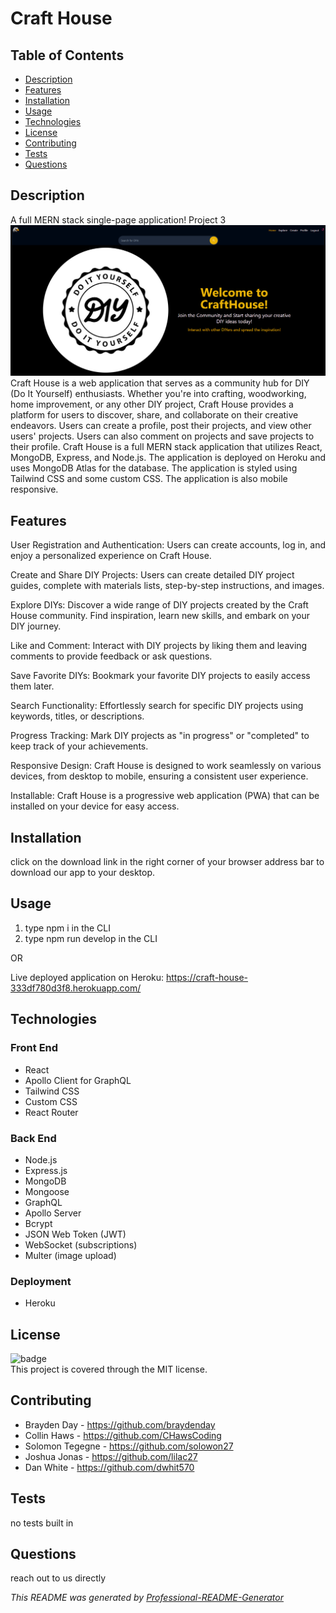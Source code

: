 <h1 text-align="center">Craft House</h1>

## Table of Contents
- [Description](#description)
- [Features](#features)
- [Installation](#installation)
- [Usage](#usage)
- [Technologies](#technologies)
- [License](#license)
- [Contributing](#contributing)
- [Tests](#tests)
- [Questions](#questions)

## Description
A full MERN stack single-page application! Project 3
![home-page](/assets/imgs/homepage.png "Home Page")
Craft House is a web application that serves as a community hub for DIY (Do It Yourself) enthusiasts. Whether you're into crafting, woodworking, home improvement, or any other DIY project, Craft House provides a platform for users to discover, share, and collaborate on their creative endeavors. Users can create a profile, post their projects, and view other users' projects. Users can also comment on projects and save projects to their profile. Craft House is a full MERN stack application that utilizes React, MongoDB, Express, and Node.js. The application is deployed on Heroku and uses MongoDB Atlas for the database. The application is styled using Tailwind CSS and some custom CSS. The application is also mobile responsive.

## Features
User Registration and Authentication: Users can create accounts, log in, and enjoy a personalized experience on Craft House.

Create and Share DIY Projects: Users can create detailed DIY project guides, complete with materials lists, step-by-step instructions, and images.

Explore DIYs: Discover a wide range of DIY projects created by the Craft House community. Find inspiration, learn new skills, and embark on your DIY journey.

Like and Comment: Interact with DIY projects by liking them and leaving comments to provide feedback or ask questions.

Save Favorite DIYs: Bookmark your favorite DIY projects to easily access them later.

Search Functionality: Effortlessly search for specific DIY projects using keywords, titles, or descriptions.

Progress Tracking: Mark DIY projects as "in progress" or "completed" to keep track of your achievements.

Responsive Design: Craft House is designed to work seamlessly on various devices, from desktop to mobile, ensuring a consistent user experience.

Installable: Craft House is a progressive web application (PWA) that can be installed on your device for easy access.
## Installation
click on the download link in the right corner of your browser address bar to download our app to your desktop.

## Usage
1. type npm i in the CLI
2. type npm run develop in the CLI

OR

Live deployed application on Heroku:
https://craft-house-333df780d3f8.herokuapp.com/

## Technologies

### Front End
- React
- Apollo Client for GraphQL
- Tailwind CSS
- Custom CSS
- React Router

### Back End
- Node.js
- Express.js
- MongoDB
- Mongoose
- GraphQL
- Apollo Server
- Bcrypt
- JSON Web Token (JWT)
- WebSocket (subscriptions)
- Multer (image upload)

### Deployment
- Heroku

## License
![badge](https://img.shields.io/badge/license-MIT-brightgreen)
<br>
This project is covered through the MIT license. 

## Contributing
- Brayden Day - https://github.com/braydenday
- Collin Haws - https://github.com/CHawsCoding
- Solomon Tegegne - https://github.com/solowon27
- Joshua Jonas - https://github.com/lilac27
- Dan White - https://github.com/dwhit570

## Tests
no tests built in

## Questions
reach out to us directly<br>

_This README was generated by [Professional-README-Generator](https://github.com/braydenday/Professional-README-Generator)_
